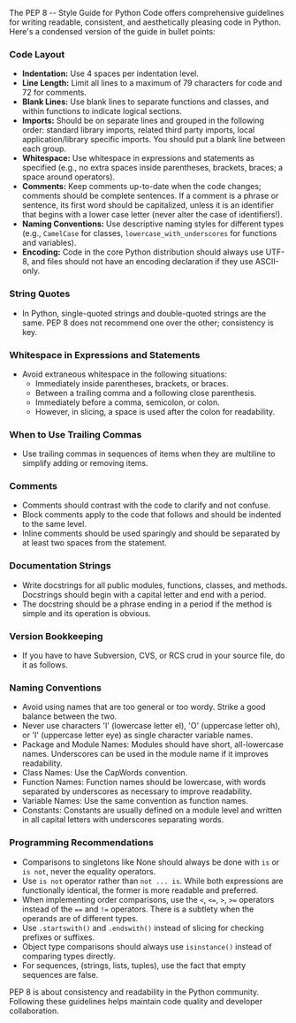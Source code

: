 The PEP 8 -- Style Guide for Python Code offers comprehensive guidelines for writing readable, consistent, and aesthetically pleasing code in Python. Here's a condensed version of the guide in bullet points:

### Code Layout
- **Indentation:** Use 4 spaces per indentation level.
- **Line Length:** Limit all lines to a maximum of 79 characters for code and 72 for comments.
- **Blank Lines:** Use blank lines to separate functions and classes, and within functions to indicate logical sections.
- **Imports:** Should be on separate lines and grouped in the following order: standard library imports, related third party imports, local application/library specific imports. You should put a blank line between each group.
- **Whitespace:** Use whitespace in expressions and statements as specified (e.g., no extra spaces inside parentheses, brackets, braces; a space around operators).
- **Comments:** Keep comments up-to-date when the code changes; comments should be complete sentences. If a comment is a phrase or sentence, its first word should be capitalized, unless it is an identifier that begins with a lower case letter (never alter the case of identifiers!).
- **Naming Conventions:** Use descriptive naming styles for different types (e.g., `CamelCase` for classes, `lowercase_with_underscores` for functions and variables).
- **Encoding:** Code in the core Python distribution should always use UTF-8, and files should not have an encoding declaration if they use ASCII-only.

### String Quotes
- In Python, single-quoted strings and double-quoted strings are the same. PEP 8 does not recommend one over the other; consistency is key.

### Whitespace in Expressions and Statements
- Avoid extraneous whitespace in the following situations:
  - Immediately inside parentheses, brackets, or braces.
  - Between a trailing comma and a following close parenthesis.
  - Immediately before a comma, semicolon, or colon.
  - However, in slicing, a space is used after the colon for readability.

### When to Use Trailing Commas
- Use trailing commas in sequences of items when they are multiline to simplify adding or removing items.

### Comments
- Comments should contrast with the code to clarify and not confuse.
- Block comments apply to the code that follows and should be indented to the same level.
- Inline comments should be used sparingly and should be separated by at least two spaces from the statement.

### Documentation Strings
- Write docstrings for all public modules, functions, classes, and methods. Docstrings should begin with a capital letter and end with a period.
- The docstring should be a phrase ending in a period if the method is simple and its operation is obvious.

### Version Bookkeeping
- If you have to have Subversion, CVS, or RCS crud in your source file, do it as follows.

### Naming Conventions
- Avoid using names that are too general or too wordy. Strike a good balance between the two.
- Never use characters 'l' (lowercase letter el), 'O' (uppercase letter oh), or 'I' (uppercase letter eye) as single character variable names.
- Package and Module Names: Modules should have short, all-lowercase names. Underscores can be used in the module name if it improves readability.
- Class Names: Use the CapWords convention.
- Function Names: Function names should be lowercase, with words separated by underscores as necessary to improve readability.
- Variable Names: Use the same convention as function names.
- Constants: Constants are usually defined on a module level and written in all capital letters with underscores separating words.

### Programming Recommendations
- Comparisons to singletons like None should always be done with `is` or `is not`, never the equality operators.
- Use `is not` operator rather than `not ... is`. While both expressions are functionally identical, the former is more readable and preferred.
- When implementing order comparisons, use the `<`, `<=`, `>`, `>=` operators instead of the `==` and `!=` operators. There is a subtlety when the operands are of different types.
- Use `.startswith()` and `.endswith()` instead of slicing for checking prefixes or suffixes.
- Object type comparisons should always use `isinstance()` instead of comparing types directly.
- For sequences, (strings, lists, tuples), use the fact that empty sequences are false.

PEP 8 is about consistency and readability in the Python community. Following these guidelines helps maintain code quality and developer collaboration.